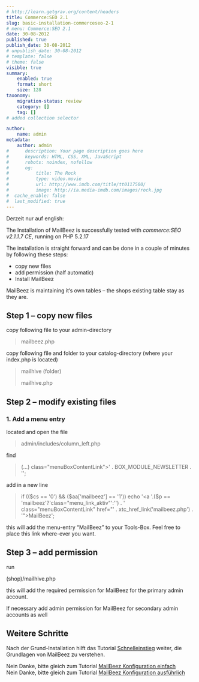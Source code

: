 ```yaml
---
# http://learn.getgrav.org/content/headers
title: Commerce:SEO 2.1
slug: basic-installation-commerceseo-2-1
# menu: Commerce:SEO 2.1
date: 30-08-2012
published: true
publish_date: 30-08-2012
# unpublish_date: 30-08-2012
# template: false
# theme: false
visible: true
summary:
    enabled: true
    format: short
    size: 128
taxonomy:
    migration-status: review
    category: []
    tag: []
# added collection selector

author:
    name: admin
metadata:
    author: admin
#      description: Your page description goes here
#      keywords: HTML, CSS, XML, JavaScript
#      robots: noindex, nofollow
#      og:
#          title: The Rock
#          type: video.movie
#          url: http://www.imdb.com/title/tt0117500/
#          image: http://ia.media-imdb.com/images/rock.jpg
#  cache_enable: false
#  last_modified: true
---
```


Derzeit nur auf english:

The Installation of MailBeez is successfully tested with *commerce:SEO v2.1.1.7 CE*, running on PHP 5.2.17

The installation is straight forward and can be done in a couple of minutes by following these steps:

- copy new files
- add permission (half automatic)
- Install MailBeez

MailBeez is maintaining it’s own tables – the shops existing table stay as they are.

## Step 1 – copy new files

copy following file to your admin-directory

> mailbeez.php

copy following file and folder to your catalog-directory (where your index.php is located)

> mailhive (folder)
> 
> mailhive.php

## Step 2 – modify existing files

### 1. Add a menu entry

located and open the file

> admin/includes/column\_left.php

find

> (...) class="menuBoxContentLink">' . BOX_MODULE_NEWSLETTER . '';

add in a new line

> if (($cs == '0') && ($aa['mailbeez'] == '1')) echo '<a '.($p == 'mailbeez'?'class="menu_link_aktiv"':'') . ' class="menuBoxContentLink" href="' . xtc_href_link('mailbeez.php') . '">MailBeez</a>';

this will add the menu-entry “MailBeez” to your Tools-Box. Feel free to place this link where-ever you want.

## Step 3 – add permission

run

(shop)/mailhive.php

this will add the required permission for MailBeez for the primary admin account.

If necessary add admin permission for MailBeez for secondary admin accounts as well

## Weitere Schritte

Nach der Grund-Installation hilft das Tutorial [Schnelleinstieg](http://www.mailbeez.de/dokumentation/tutorials/schnelleinstieg/) weiter, die Grundlagen von MailBeez zu verstehen.

Nein Danke, bitte gleich zum Tutorial [MailBeez Konfiguration einfach](http://www.mailbeez.de/dokumentation/tutorials/mailbeez-konfiguration-einfach/)  
 Nein Danke, bitte gleich zum Tutorial [MailBeez Konfiguration ausführlich](http://www.mailbeez.de/dokumentation/tutorials/mailbeez-konfiguration-ausfuehrlich/)
